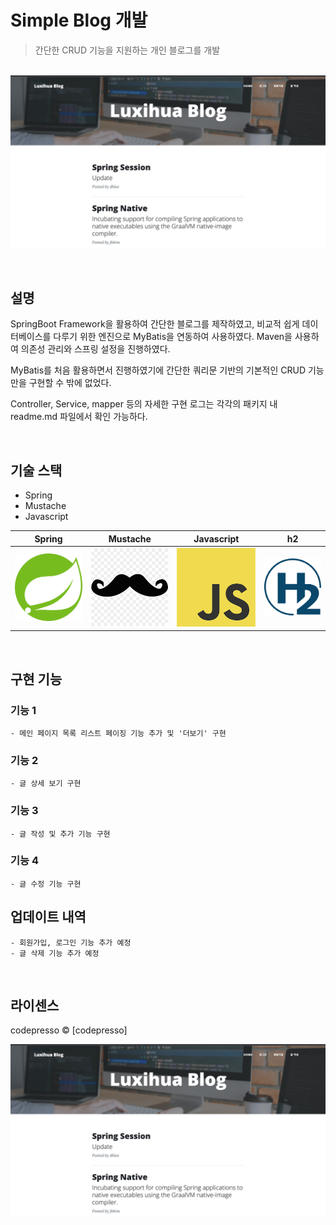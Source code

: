 # Simple Blog 개발
> 간단한 CRUD 기능을 지원하는 개인 블로그를 개발



<p align="center">
  <br>
  <img src="./rd_images/sample.png">
  <br>
</p>



<br>

## 설명

SpringBoot Framework을 활용하여 간단한 블로그를 제작하였고, 비교적 쉽게 데이터베이스를 다루기 위한 엔진으로 MyBatis을 연동하여 사용하였다.
Maven을 사용하여 의존성 관리와 스프링 설정을 진행하였다.

MyBatis를 처음 활용하면서 진행하였기에 간단한 쿼리문 기반의 기본적인 CRUD 기능만을 구현할 수 밖에 없었다.


Controller, Service, mapper 등의 자세한 구현 로그는 각각의 패키지 내 readme.md 파일에서 확인 가능하다. 





<br>


## 기술 스택

- Spring
- Mustache
- Javascript

| Spring | Mustache | Javascript   |  h2   |
| :--------: | :--------: | :------: | :-----: |
|   ![spring]    |   ![Mustache]    | ![js] | ![h2] |




<br>


## 구현 기능

### 기능 1

    - 메인 페이지 목록 리스트 페이징 기능 추가 및 '더보기' 구현
    

    
### 기능 2

    - 글 상세 보기 구현
    

### 기능 3

    - 글 작성 및 추가 기능 구현
    
    
### 기능 4

    - 글 수정 기능 구현
    
    

## 업데이트 내역

    - 회원가입, 로그인 기능 추가 예정
    - 글 삭제 기능 추가 예정





<br>

## 라이센스

codepresso &copy; [codepresso]






<!-- Stack Icon Refernces -->

[spring]: ./rd_images/spring.png
[Mustache]: ./rd_images/mustache.png
[js]: ./rd_images/javascript.png
[h2]: ./rd_images/h2.png


<img src="./rd_images/sample.png">
